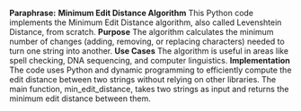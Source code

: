 **Paraphrase:** **Minimum Edit Distance Algorithm** This Python code implements the Minimum Edit Distance algorithm, also called Levenshtein Distance, from scratch. **Purpose** The algorithm calculates the minimum number of changes (adding, removing, or replacing characters) needed to turn one string into another. **Use Cases** The algorithm is useful in areas like spell checking, DNA sequencing, and computer linguistics. **Implementation** The code uses Python and dynamic programming to efficiently compute the edit distance between two strings without relying on other libraries. The main function, min_edit_distance, takes two strings as input and returns the minimum edit distance between them.
